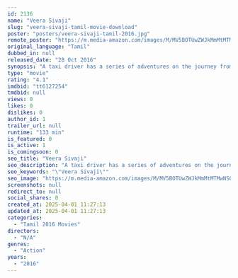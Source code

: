```yaml
---
id: 2136
name: "Veera Sivaji"
slug: "veera-sivaji-tamil-movie-download"
poster: "posters/veera-sivaji-tamil-2016.jpg"
remote_poster: "https://m.media-amazon.com/images/M/MV5BOTUwZWJkMmMtMTMwNS00NDQ4LWI3MjktNmVlYTEzZDlmNzk3XkEyXkFqcGdeQXVyMTEzNzg0Mjkx._V1_SX300.jpg"
original_language: "Tamil"
dubbed_in: null
released_date: "28 Oct 2016"
synopsis: "A taxi driver has a series of adventures on the journey from Puducherry to Kanyakumari."
type: "movie"
rating: "4.1"
imdbid: "tt6127254"
tmdbid: null
views: 0
likes: 0
dislikes: 0
author_id: 1
trailer_url: null
runtime: "133 min"
is_featured: 0
is_active: 1
is_comingsoon: 0
seo_title: "Veera Sivaji"
seo_description: "A taxi driver has a series of adventures on the journey from Puducherry to Kanyakumari."
seo_keywords: "\"Veera Sivaji\""
seo_image: "https://m.media-amazon.com/images/M/MV5BOTUwZWJkMmMtMTMwNS00NDQ4LWI3MjktNmVlYTEzZDlmNzk3XkEyXkFqcGdeQXVyMTEzNzg0Mjkx._V1_SX300.jpg"
screenshots: null
redirect_to: null
social_shares: 0
created_at: 2025-04-01 11:27:13
updated_at: 2025-04-01 11:27:13
categories:
  - "Tamil 2016 Movies"
directors:
  - "N/A"
genres:
  - "Action"
years:
  - "2016"
---
```

